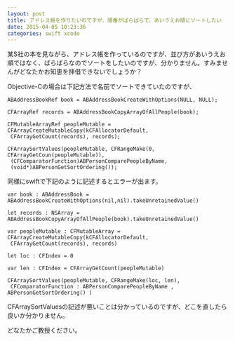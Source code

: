 ```yaml
---
layout: post
title: アドレス帳を作りたいのですが、順番がばらばらで、あいうえお順にソートしたい
date: 2015-04-05 10:23:36
categories: swift xcode
---
```

<p>某S社の本を見ながら、アドレス帳を作っているのですが、並び方があいうえお順ではなく、ばらばらなのでソートをしたいのですが、分かりません。すみませんがどなたかお知恵を拝借できないでしょうか？ </p>

<p>Objective-Cの場合は下記方法で名前でソートできていたのですが、 </p>

<pre><code>ABAddressBookRef book = ABAddressBookCreateWithOptions(NULL, NULL); 

CFArrayRef records = ABAddressBookCopyArrayOfAllPeople(book); 

CFMutableArrayRef peopleMutable = CFArrayCreateMutableCopy(kCFAllocatorDefault, 
 CFArrayGetCount(records), records); 

CFArraySortValues(peopleMutable, CFRangeMake(0, CFArrayGetCoun(peopleMutable)), 
 (CFComparatorFunction)ABPersonComparePeopleByName,
 (void*)ABPersonGetSortOrdering()); 
</code></pre>

<p>同様にswiftで下記のように記述するとエラーが出ます。 </p>

<pre><code>var book : ABAddressBook = ABAddressBookCreateWithOptions(nil,nil).takeUnretainedValue() 

let records : NSArray = ABAddressBookCopyArrayOfAllPeople(book).takeUnretainedValue() 

var peopleMutable : CFMutableArray = CFArrayCreateMutableCopy(kCFAllocatorDefault,
 CFArrayGetCount(records), records) 

let loc : CFIndex = 0 

var len : CFIndex = CFArrayGetCount(peopleMutable) 

CFArraySortValues(peopleMutable, CFRangeMake(loc, len), 
 CFComparatorFunction : ABPersonComparePeopleByName , ABPersonGetSortOrdering() ) 
</code></pre>

<p>CFArraySortValuesの記述が悪いことは分かっているのですが、どこを直したら良いか分かりません。 </p>

<p>どなたかご教授ください。 </p>
